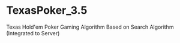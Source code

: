 # TexasPoker_3.5
 Texas Hold'em Poker Gaming Algorithm Based on Search Algorithm (Integrated to Server)
